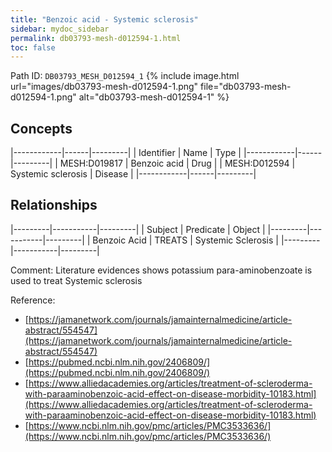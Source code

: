 ```yaml
---
title: "Benzoic acid - Systemic sclerosis"
sidebar: mydoc_sidebar
permalink: db03793-mesh-d012594-1.html
toc: false 
---
```



Path ID: `DB03793_MESH_D012594_1`
{% include image.html url="images/db03793-mesh-d012594-1.png" file="db03793-mesh-d012594-1.png" alt="db03793-mesh-d012594-1" %}

## Concepts

|------------|------|---------|
| Identifier | Name | Type    |
|------------|------|---------|
| MESH:D019817 | Benzoic acid | Drug |
| MESH:D012594 | Systemic sclerosis | Disease |
|------------|------|---------|

## Relationships

|---------|-----------|---------|
| Subject | Predicate | Object  |
|---------|-----------|---------|
| Benzoic Acid | TREATS | Systemic Sclerosis |
|---------|-----------|---------|

Comment: Literature evidences shows potassium para-aminobenzoate is used to treat Systemic sclerosis

Reference: 
  - [https://jamanetwork.com/journals/jamainternalmedicine/article-abstract/554547](https://jamanetwork.com/journals/jamainternalmedicine/article-abstract/554547)
  - [https://pubmed.ncbi.nlm.nih.gov/2406809/](https://pubmed.ncbi.nlm.nih.gov/2406809/)
  - [https://www.alliedacademies.org/articles/treatment-of-scleroderma-with-paraaminobenzoic-acid-effect-on-disease-morbidity-10183.html](https://www.alliedacademies.org/articles/treatment-of-scleroderma-with-paraaminobenzoic-acid-effect-on-disease-morbidity-10183.html)
  - [https://www.ncbi.nlm.nih.gov/pmc/articles/PMC3533636/](https://www.ncbi.nlm.nih.gov/pmc/articles/PMC3533636/)
